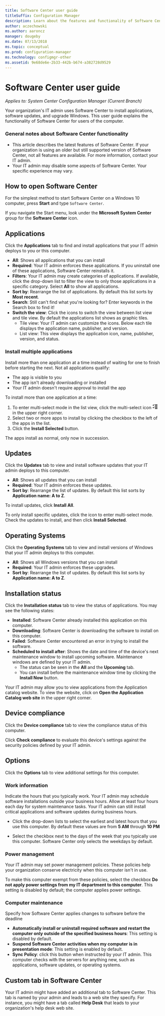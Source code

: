 ```yaml
---
title: Software Center user guide
titleSuffix: Configuration Manager
description: Learn about the features and functionality of Software Center
author: aczechowski
ms.author: aaroncz
manager: dougeby
ms.date: 07/13/2018
ms.topic: conceptual
ms.prod: configuration-manager
ms.technology: configmgr-other
ms.assetid: 9e68de6e-2b33-442b-b674-a382728d9529
---
```


# Software Center user guide

*Applies to: System Center Configuration Manager (Current Branch)*

Your organization's IT admin uses Software Center to install applications, software updates, and upgrade Windows. This user guide explains the functionality of Software Center for users of the computer.

### General notes about Software Center functionality
- This article describes the latest features of Software Center. If your organization is using an older but still supported version of Software Center, not all features are available. For more information, contact your IT admin.
- Your IT admin may disable some aspects of Software Center. Your specific experience may vary.
<!-- - Your IT admin may change the color of Software Center, and add your organization's logo. The images in this article show the default experience. -->



## How to open Software Center

For the simplest method to start Software Center on a Windows 10 computer, press **Start** and type `Software Center`. 

If you navigate the Start menu, look under the **Microsoft System Center** group for the **Software Center** icon.



## Applications

Click the **Applications** tab to find and install applications that your IT admin deploys to you or this computer.
- **All**: Shows all applications that you can install
- **Required**: Your IT admin enforces these applications. If you uninstall one of these applications, Software Center reinstalls it.
- **Filters**: Your IT admin may create categories of applications. If available, click the drop-down list to filter the view to only those applications in a specific category. Select **All** to show all applications.
- **Sort by**: Rearrange the list of applications. By default this list sorts by **Most recent**.
- **Search**: Still can't find what you're looking for? Enter keywords in the Search box to find it!
-  **Switch the view**: Click the icons to switch the view between list view and tile view. By default the applications list shows as graphic tiles. 
    - Tile view: Your IT admin can customize the icons. Below each tile displays the application name, publisher, and version. 
    - List view: This view displays the application icon, name, publisher, version, and status. 


### Install multiple applications 
<!-- 1357126 -->
Install more than one application at a time instead of waiting for one to finish before starting the next. Not all applications qualify:
- The app is visible to you
- The app isn't already downloading or installed
- Your IT admin doesn't require approval to install the app

To install more than one application at a time:
 1. To enter multi-select mode in the list view, click the multi-select icon ![Software Center multi-select icon](media/software-center-multi-select-apps.png) in the upper right corner.
 2. Select two or more apps to install by clicking the checkbox to the left of the apps in the list.
 3. Click the **Install Selected** button.

The apps install as normal, only now in succession.




## Updates

Click the **Updates** tab to view and install software updates that your IT admin deploys to this computer.  
- **All**: Shows all updates that you can install
- **Required**: Your IT admin enforces these updates.
- **Sort by**: Rearrange the list of updates. By default this list sorts by **Application name: A to Z**.

To install updates, click **Install All**.

To only install specific updates, click the icon to enter multi-select mode. Check the updates to install, and then click **Install Selected**.



## Operating Systems

Click the **Operating Systems** tab to view and install versions of Windows that your IT admin deploys to this computer.  
- **All**: Shows all Windows versions that you can install
- **Required**: Your IT admin enforces these upgrades.
- **Sort by**: Rearrange the list of updates. By default this list sorts by **Application name: A to Z**.



## Installation status

Click the **Installation status** tab to view the status of applications. You may see the following states:
- **Installed**: Software Center already installed this application on this computer.
- **Downloading**: Software Center is downloading the software to install on this computer.
- **Failed**: Software Center encountered an error in trying to install the software.
- **Scheduled to install after**: Shows the date and time of the device's next maintenance window to install upcoming software. Maintenance windows are defined by your IT admin.<!--1358131-->
    - The status can be seen in the **All** and the **Upcoming** tab. 
    - You can install before the maintenance window time by clicking the **Install Now** button. 

Your IT admin may allow you to view applications from the Application catalog website. To view the website, click on **Open the Application Catalog web site** in the upper right corner. <!--1358214-->

## Device compliance

Click the **Device compliance** tab to view the compliance status of this computer.

Click **Check compliance** to evaluate this device's settings against the security policies defined by your IT admin.



## Options

Click the **Options** tab to view additional settings for this computer.

### Work information

Indicate the hours that you typically work. Your IT admin may schedule software installations outside your business hours. Allow at least four hours each day for system maintenance tasks. Your IT admin can still install critical applications and software updates during business hours.

- Click the drop-down lists to select the earliest and latest hours that you use this computer. By default these values are from **5 AM** through **10 PM**

- Select the checkbox next to the days of the week that you typically use this computer. Software Center only selects the weekdays by default.  


### Power management

Your IT admin may set power management policies. These policies help your organization conserve electricity when this computer isn't in use. 

To make this computer exempt from these policies, select the checkbox **Do not apply power settings from my IT department to this computer**. This setting is disabled by default; the computer applies power settings. 


### Computer maintenance

Specify how Software Center applies changes to software before the deadline
- **Automatically install or uninstall required software and restart the computer only outside of the specified business hours**: This setting is disabled by default.
- **Suspend Software Center activities when my computer is in presentation mode**: This setting is enabled by default.
- **Sync Policy**: click this button when instructed by your IT admin. This computer checks with the servers for anything new, such as applications, software updates, or operating systems.

## Custom tab in Software Center
Your IT admin might have added an additional tab to Software Center. This tab is named by your admin and leads to a web site they specify. For instance, you might have a tab called **Help Desk** that leads to your organization's help desk web site. <!--1358132-->